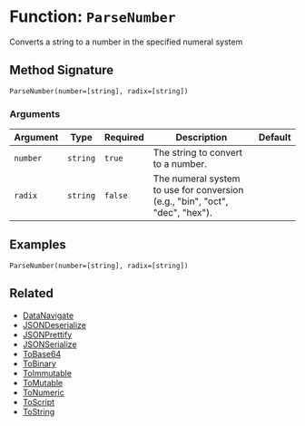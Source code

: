 [comment]: # (Note: This documentation is generated dynamically in the build process.  To modify the contents, change the javadoc on the _invoke method of the BIF class)

# Function: `ParseNumber`

Converts a string to a number in the specified numeral system

## Method Signature

```
ParseNumber(number=[string], radix=[string])
```

### Arguments


| Argument | Type | Required | Description | Default |
|----------|------|----------|-------------|---------|
| `number` | `string` | `true` | The string to convert to a number. |  |
| `radix` | `string` | `false` | The numeral system to use for conversion (e.g., "bin", "oct", "dec", "hex"). |  |

## Examples

```
ParseNumber(number=[string], radix=[string])
```

## Related

  * [DataNavigate](./DataNavigate.md)
  * [JSONDeserialize](./JSONDeserialize.md)
  * [JSONPrettify](./JSONPrettify.md)
  * [JSONSerialize](./JSONSerialize.md)
  * [ToBase64](./ToBase64.md)
  * [ToBinary](./ToBinary.md)
  * [ToImmutable](./ToImmutable.md)
  * [ToMutable](./ToMutable.md)
  * [ToNumeric](./ToNumeric.md)
  * [ToScript](./ToScript.md)
  * [ToString](./ToString.md)
